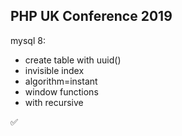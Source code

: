 PHP UK Conference 2019
-

mysql 8:
* create table with uuid()
* invisible index
* algorithm=instant
* window functions
* with recursive

✅
